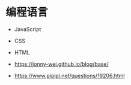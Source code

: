 # 编程语言

- JavaScript
- CSS
- HTML

- https://jonny-wei.github.io/blog/base/
- https://www.pipipi.net/questions/19206.html
